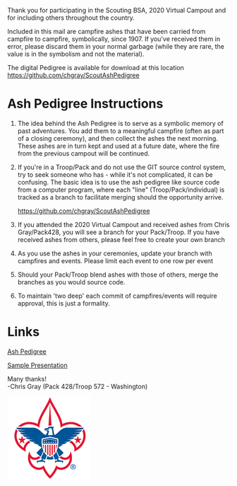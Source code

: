 Thank you for participating in the Scouting BSA, 2020 Virtual Campout and for including others throughout the country.  

Included in this mail are campfire ashes that have been carried from campfire to campfire, symbolically, since 1907.  If you've received them in error, please discard them in your normal garbage (while they are rare, the value is in the symbolism and not the material).

The digital Pedigree is available for download at this location https://github.com/chgray/ScoutAshPedigree

# Ash Pedigree Instructions
1. The idea behind the Ash Pedigree is to serve as a symbolic memory of past adventures.  You add them to a meaningful campfire (often as part of a closing ceremony), and then collect the ashes the next morning.  These ashes are in turn kept and used at a future date, where the fire from the previous campout will be continued.

2. If you're in a Troop/Pack and do not use the GIT source control system, try to seek someone who has - while it's not complicated, it can be confusing.  The basic idea is to use the ash pedigree like source code from a computer program,  where each "line" (Troop/Pack/individual) is tracked as a branch to facilitate merging should the opportunity arrive.  

    https://github.com/chgray/ScoutAshPedigree

3. If you attended the 2020 Virtual Campout and received ashes from Chris Gray/Pack428, you will see a branch for your Pack/Troop.  If you have received ashes from others, please feel free to create your own branch

4. As you use the ashes in your ceremonies, update your branch with campfires and events. Please limit each event to one row per event

5. Should your Pack/Troop blend ashes with those of others, merge the branches as you would source code.

6. To maintain 'two deep' each commit of campfires/events will require approval,  this is just a formality.


# Links
[Ash Pedigree][1]

  [1]: AshPedigree.md

[Sample Presentation][2]

  [2]: AshPresentation.md



Many thanks!  
-Chris Gray (Pack 428/Troop 572 - Washington)


![](FleurDeLis_small-Logo-BC.png)
